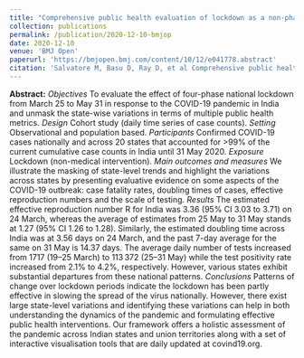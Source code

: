 ```yaml
---
title: "Comprehensive public health evaluation of lockdown as a non-pharmaceutical intervention on COVID-19 spread in India: national trends masking state-level variations"
collection: publications
permalink: /publication/2020-12-10-bmjop
date: 2020-12-10
venue: 'BMJ Open'
paperurl: 'https://bmjopen.bmj.com/content/10/12/e041778.abstract'
citation: 'Salvatore M, Basu D, Ray D, et al Comprehensive public health evaluation of lockdown as a non-pharmaceutical intervention on COVID-19 spread in India: national trends masking state-level variations BMJ Open 2020;10:e041778. doi: 10.1136/bmjopen-2020-041778
---
```


**Abstract:** *Objectives* To evaluate the effect of four-phase national lockdown from March 25 to May 31 in response to the COVID-19 pandemic in India and unmask the state-wise variations in terms of multiple public health metrics. *Design* Cohort study (daily time series of case counts). *Setting* Observational and population based. *Participants* Confirmed COVID-19 cases nationally and across 20 states that accounted for >99% of the current cumulative case counts in India until 31 May 2020. *Exposure* Lockdown (non-medical intervention). *Main outcomes and measures* We illustrate the masking of state-level trends and highlight the variations across states by presenting evaluative evidence on some aspects of the COVID-19 outbreak: case fatality rates, doubling times of cases, effective reproduction numbers and the scale of testing. *Results* The estimated effective reproduction number R for India was 3.36 (95% CI 3.03 to 3.71) on 24 March, whereas the average of estimates from 25 May to 31 May stands at 1.27 (95% CI 1.26 to 1.28). Similarly, the estimated doubling time across India was at 3.56 days on 24 March, and the past 7-day average for the same on 31 May is 14.37 days. The average daily number of tests increased from 1717 (19–25 March) to 113 372 (25–31 May) while the test positivity rate increased from 2.1% to 4.2%, respectively. However, various states exhibit substantial departures from these national patterns. *Conclusions* Patterns of change over lockdown periods indicate the lockdown has been partly effective in slowing the spread of the virus nationally. However, there exist large state-level variations and identifying these variations can help in both understanding the dynamics of the pandemic and formulating effective public health interventions. Our framework offers a holistic assessment of the pandemic across Indian states and union territories along with a set of interactive visualisation tools that are daily updated at covind19.org.